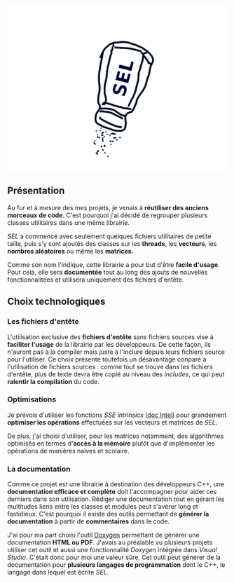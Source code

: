 ![SEL](thumbnail.jpg)

## Présentation

Au fur et à mesure des mes projets, je venais à **réutiliser des anciens morceaux de code**. C'est pourquoi j'ai décidé de regrouper plusieurs classes utilitaires dans une même librairie.

*SEL* a commencé avec seulement quelques fichiers utilitaires de petite taille, puis s'y sont ajoutés des classes sur les **threads**, les **vecteurs**, les **nombres aléatoires** ou même les **matrices**.

Comme son nom l'indique, cette librairie a pour but d'être **facile d'usage**. Pour cela, elle sera **documentée** tout au long des ajouts de nouvelles fonctionnalitées et utilisera uniquement des fichiers d'entête. 

## Choix technologiques

### Les fichiers d'entête

L'utilisation exclusive des **fichiers d'entête** sans fichiers sources vise à **faciliter l'usage** de la librairie par les développeurs. De cette façon, ils n'auront pas à la compiler mais juste à l'inclure depuis leurs fichiers source pour l'utiliser. Ce choix présente toutefois un désavantage conparé à l'utilisation de fichiers sources : comme tout se trouve dans les fichiers d'entête, plus de texte devra être copié au niveau des *includes*, ce qui peut **ralentir la compilation** du code.

### Optimisations

Je prévois d'utiliser les fonctions *SSE intrinsics* ([doc Intel](https://www.intel.com/content/www/us/en/docs/intrinsics-guide/index.html)) pour grandement **optimiser les opérations** effectuées sur les vecteurs et matrices de *SEL*.

De plus, j'ai choisi d'utiliser, pour les matrices notamment, des algorithmes optimisés en termes d'**accès à la mémoire** plutôt que d'implémenter les opérations de manières naïves et scolaire.

### La documentation

Comme ce projet est une librairie à destination des développeurs C++, une **documentation efficace et complète** doit l'accompagner pour aider ces derniers dans son utilisation. Rédiger une documentation tout en gérant les multitudes liens entre les classes et modules peut s'avérer long et fastidieux. C'est pourquoi il existe des outils permettant de **générer la documentation** à partir de **commentaires** dans le code.

J'ai pour ma part choisi l'outil [Doxygen](https://www.doxygen.nl/index.html) permettant de générer une documentation **HTML ou PDF**. J'avais au préalable vu plusieurs projets utiliser cet outil et aussi une fonctionnalité *Doxygen* intégrée dans *Visual Studio*. C'était donc pour moi une valeur sûre. Cet outil peut générer de la documentation pour **plusieurs langages de programmation** dont le C++, le langage dans lequel est écrite *SEL*.
